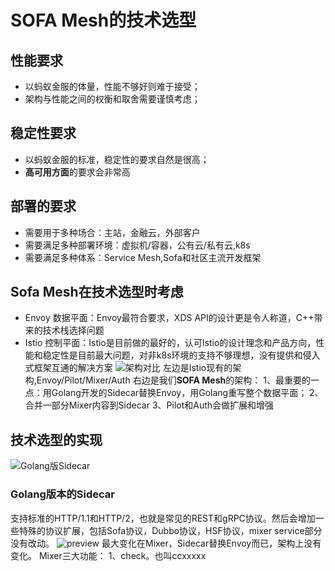 # SOFA Mesh的技术选型

## 性能要求
- 以蚂蚁金服的体量，性能不够好则难于接受；
- 架构与性能之间的权衡和取舍需要谨慎考虑；
## 稳定性要求
- 以蚂蚁金服的标准，稳定性的要求自然是很高；
- **高可用方面**的要求会非常高
## 部署的要求
- 需要用于多种场合：主站，金融云，外部客户
- 需要满足多种部署环境：虚拟机/容器，公有云/私有云,k8s
- 需要满足多种体系：Service Mesh,Sofa和社区主流开发框架
## Sofa Mesh在技术选型时考虑
- Envoy  数据平面：Envoy最符合要求，XDS API的设计更是令人称道，C++带来的技术栈选择问题
- Istio	控制平面：Istio是目前做的最好的，认可Istio的设计理念和产品方向，性能和稳定性是目前最大问题，对非k8s环境的支持不够理想，没有提供和侵入式框架互通的解决方案
![架构对比](https://pic2.zhimg.com/80/v2-a6cb5bc29ca3c5d3b3c5ae4f5bfe2f51_hd.jpg)
左边是Istio现有的架构,Envoy/Pilot/Mixer/Auth
右边是我们**SOFA Mesh**的架构：
1、最重要的一点：用Golang开发的Sidecar替换Envoy，用Golang重写整个数据平面；
2、合并一部分Mixer内容到Sidecar
3、Pilot和Auth会做扩展和增强
## 技术选型的实现
![Golang版Sidecar](https://pic1.zhimg.com/80/v2-04eec770ee19e1fa3ac2758da1b3cc7c_hd.jpg)
### Golang版本的Sidecar
支持标准的HTTP/1.1和HTTP/2，也就是常见的REST和gRPC协议。然后会增加一些特殊的协议扩展，包括Sofa协议，Dubbo协议，HSF协议，mixer service部分没有改动。
![preview](https://pic3.zhimg.com/v2-94dd7678c9dbb52b8897fb24d0c00ef6_r.jpg)
最大变化在Mixer，Sidecar替换Envoy而已，架构上没有变化。
Mixer三大功能：
1、check。也叫ccxxxxx
<!--stackedit_data:
eyJoaXN0b3J5IjpbODE2NTIyNjk5XX0=
-->